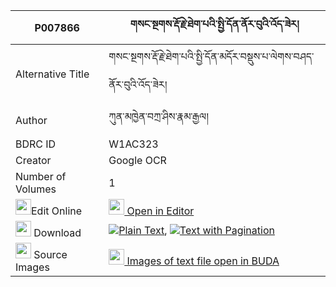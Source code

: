 |P007866|གསང་སྔགས་རྡོ་རྗེ་ཐེག་པའི་སྤྱི་དོན་ནོར་བུའི་འོད་ཟེར། 
| --- | --- 
|Alternative Title |གསང་སྔགས་རྡོ་རྗེ་ཐེག་པའི་སྤྱི་དོན་མདོར་བསྡུས་པ་ལེགས་བཤད་ནོར་བུའི་འོད་ཟེར།
|Author| ཀུན་མཁྱེན་བཀྲ་ཤིས་རྣམ་རྒྱལ།
|BDRC ID | W1AC323
|Creator | Google OCR
|Number of Volumes| 1
|<img width="25" src="https://img.icons8.com/color/25/000000/edit-property.png">Edit Online| [<img width="25" src="https://avatars.githubusercontent.com/u/45091458?s=200&v=4"> Open in Editor](http://editor.openpecha.org/P007866)
|<img width="25" src="https://img.icons8.com/fluent/48/000000/download-2.png"/>  Download | [![](https://img.icons8.com/color/20/000000/txt.png)Plain Text](https://github.com/Openpecha/P007866/releases/download/v2/sangngak_dorje_tekpa_i_chidon__plain_P007866.zip), [![](https://img.icons8.com/color/20/000000/txt.png)Text with Pagination](https://github.com/Openpecha/P007866/releases/download/v2/sangngak_dorje_tekpa_i_chidon__pages_P007866.zip)
|<img width="25" src="https://img.icons8.com/plasticine/100/000000/pictures-folder.png"/>  Source Images | [<img width="25" src="https://library.bdrc.io/icons/BUDA-small.svg"> Images of text file open in BUDA](https://library.bdrc.io/show/bdr:W1AC323)